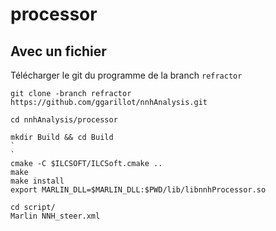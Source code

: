 # processor

## Avec un fichier

Télécharger le git du programme de la branch `refractor`
```
git clone -branch refractor https://github.com/ggarillot/nnhAnalysis.git
```

```
cd nnhAnalysis/processor
```
```
mkdir Build && cd Build
`
`
cmake -C $ILCSOFT/ILCSoft.cmake ..
make
make install
export MARLIN_DLL=$MARLIN_DLL:$PWD/lib/libnnhProcessor.so
```
```
cd script/
Marlin NNH_steer.xml 
```
